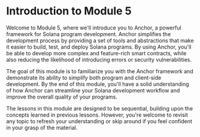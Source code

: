 # Introduction to Module 5

Welcome to Module 5, where we'll introduce you to Anchor, a powerful framework for Solana program development. Anchor simplifies the development process by providing a set of tools and abstractions that make it easier to build, test, and deploy Solana programs. By using Anchor, you'll be able to develop more complex and feature-rich smart contracts, while also reducing the likelihood of introducing errors or security vulnerabilities.

The goal of this module is to familiarize you with the Anchor framework and demonstrate its ability to simplify both program and client-side development. By the end of this module, you'll have a solid understanding of how Anchor can streamline your Solana development workflow and improve the overall quality of your programs.

The lessons in this module are designed to be sequential, building upon the concepts learned in previous lessons. However, you're welcome to revisit any topic to refresh your understanding or skip around if you feel confident in your grasp of the material.
